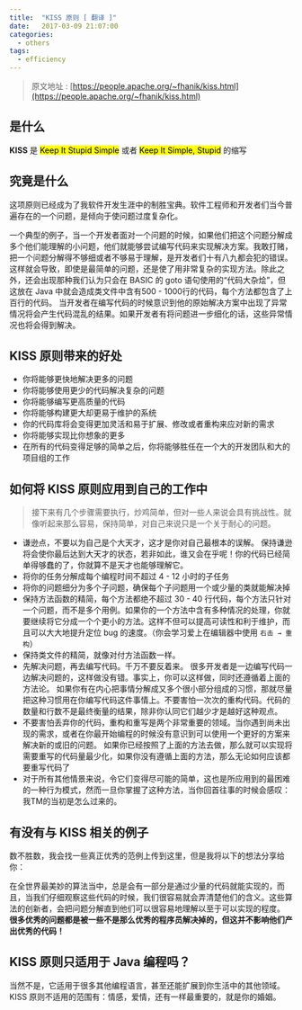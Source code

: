 ```yaml
---
title:  "KISS 原则 [ 翻译 ]"
date:   2017-03-09 21:07:00
categories: 
  - others
tags: 
  - efficiency
---
```


> 原文地址 : [https://people.apache.org/~fhanik/kiss.html](https://people.apache.org/~fhanik/kiss.html)

## 是什么

**KISS** 是 <mark>Keep It Stupid Simple</mark> 或者 <mark>Keep It Simple, Stupid</mark> 的缩写

## 究竟是什么

这项原则已经成为了我软件开发生涯中的制胜宝典。软件工程师和开发者们当今普遍存在的一个问题，是倾向于使问题过度复杂化。

一个典型的例子，当一个开发者面对一个问题的时候，如果他们把这个问题分解成多个他们能理解的小问题，他们就能够尝试编写代码来实现解决方案。我敢打赌，把一个问题分解得不够细或者不够易于理解，是开发者们十有八九都会犯的错误。这样就会导致，即使是最简单的问题，还是使了用非常复杂的实现方法。除此之外，还会出现那种我们认为只会在 BASIC 的 goto 语句使用的“代码大杂烩”，但这放在 Java 中就会造成类文件中含有500 - 1000行的代码，每个方法都包含了上百行的代码。
当开发者在编写代码的时候意识到他的原始解决方案中出现了异常情况将会产生代码混乱的结果。如果开发者有将问题进一步细化的话，这些异常情况也将会得到解决。

## KISS 原则带来的好处

- 你将能够更快地解决更多的问题
- 你将能够使用更少的代码解决复杂的问题
- 你将能够编写更高质量的代码
- 你将能够构建更大却更易于维护的系统
- 你的代码库将会变得更加灵活和易于扩展、修改或者重构来应对新的需求
- 你将能够实现比你想象的更多
- 在所有的代码变得足够的简单之后，你将能够胜任在一个大的开发团队和大的项目组的工作

## 如何将 KISS 原则应用到自己的工作中

> 接下来有几个步骤需要执行，炒鸡简单，但对一些人来说会具有挑战性。就像听起来那么容易，保持简单，对自己来说只是一个关于耐心的问题。

- 谦逊点，不要以为自己是个大天才，这才是你对自己最根本的误解。
保持谦逊将会使你最后达到大天才的状态，若非如此，谁又会在乎呢！你的代码已经简单得够蠢的了，你就算不是天才也能够理解它。
- 将你的任务分解成每个编程时间不超过 4 - 12 小时的子任务
- 将你的问题细分为多个子问题，确保每个子问题用一个或少量的类就能解决掉
- 保持方法函数的精简，每个方法都绝不超过 30 - 40 行代码，每个方法只针对一个问题，而不是多个用例。如果你的一个方法中含有多种情况的处理，你就要继续将它分成一个个更小的方法。这样不但可以提高可读性和利于维护，而且可以大大地提升定位 bug 的速度。（你会学习爱上在编辑器中使用 `右击 → 重构`）
- 保持类文件的精简，就像对付方法函数一样。
- 先解决问题，再去编写代码。千万不要反着来。
很多开发者是一边编写代码一边解决问题的，这样做没有错。事实上，你可以这样做，同时还遵循着上面的方法论。
如果你有在内心把事情分解成又多个很小部分组成的习惯，那就尽量把这种习惯用在你编写代码这件事情上。不要害怕一次次的重构代码。代码的数量和行数不是最终衡量的结果，除非你认同它们越少才是越好这种观点。
- 不要害怕丢弃你的代码，重构和重写是两个非常重要的领域。当你遇到尚未出现的需求，或者在你最开始编程的时候没有意识到可以使用一个更好的方案来解决新的或旧的问题。
如果你已经按照了上面的方法去做，那么就可以实现将需要重写的代码量最少化，如果你没有遵循上面的方法，那么无论如何应该都要重写代码了
- 对于所有其他情景来说，令它们变得尽可能的简单，这也是所应用到的最困难的一种行为模式，然而一旦你掌握了这种方法，当你回首往事的时候会感叹：我TM的当初是怎么过来的。

## 有没有与 KISS 相关的例子

数不胜数，我会找一些真正优秀的范例上传到这里，但是我将以下的想法分享给你：

在全世界最美妙的算法当中，总是会有一部分是通过少量的代码就能实现的，而且，当我们仔细观察这些代码的时候，我们很容易就会弄清楚他们的含义。这些算法的创新者，会把问题分解直到他们可以很容易地理解以至于可以实现的程度。
**很多优秀的问题都是被一些不是那么优秀的程序员解决掉的，但这并不影响他们产出优秀的代码！**

## KISS 原则只适用于 Java 编程吗？

当然不是，它适用于很多其他编程语言，甚至还能扩展到你生活中的其他领域。KISS 原则不适用的范围有：情感，爱情，还有一样最重要的，就是你的婚姻。
